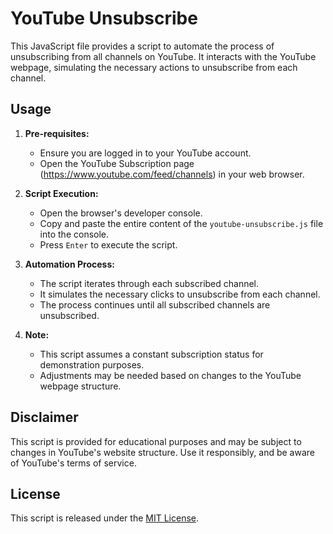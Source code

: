 # YouTube Unsubscribe

This JavaScript file provides a script to automate the process of unsubscribing from all channels on YouTube. It interacts with the YouTube webpage, simulating the necessary actions to unsubscribe from each channel.

## Usage

1. **Pre-requisites:**
   - Ensure you are logged in to your YouTube account.
   - Open the YouTube Subscription page (https://www.youtube.com/feed/channels) in your web browser.

2. **Script Execution:**
   - Open the browser's developer console.
   - Copy and paste the entire content of the `youtube-unsubscribe.js` file into the console.
   - Press `Enter` to execute the script.

3. **Automation Process:**
   - The script iterates through each subscribed channel.
   - It simulates the necessary clicks to unsubscribe from each channel.
   - The process continues until all subscribed channels are unsubscribed.

4. **Note:**
   - This script assumes a constant subscription status for demonstration purposes.
   - Adjustments may be needed based on changes to the YouTube webpage structure.

## Disclaimer

This script is provided for educational purposes and may be subject to changes in YouTube's website structure. Use it responsibly, and be aware of YouTube's terms of service.

## License

This script is released under the [MIT License](LICENSE).
